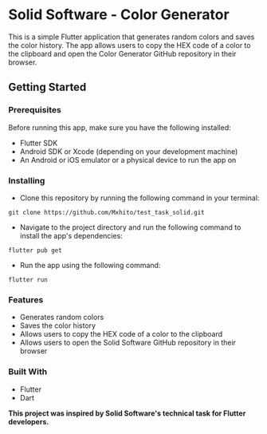 # Solid Software - Color Generator
This is a simple Flutter application that generates random colors and saves the color history. The app allows users to copy the HEX code of a color to the clipboard and open the Color Generator GitHub repository in their browser.

## Getting Started

### Prerequisites
Before running this app, make sure you have the following installed:
- Flutter SDK
- Android SDK or Xcode (depending on your development machine)
- An Android or iOS emulator or a physical device to run the app on

### Installing
- Clone this repository by running the following command in your terminal:

`git clone https://github.com/Mxhito/test_task_solid.git`

- Navigate to the project directory and run the following command to install the app's dependencies:

`flutter pub get`

- Run the app using the following command:

`flutter run`

### Features
- Generates random colors
- Saves the color history
- Allows users to copy the HEX code of a color to the clipboard
- Allows users to open the Solid Software GitHub repository in their browser

### Built With
- Flutter
- Dart

**This project was inspired by Solid Software's technical task for Flutter developers.**
